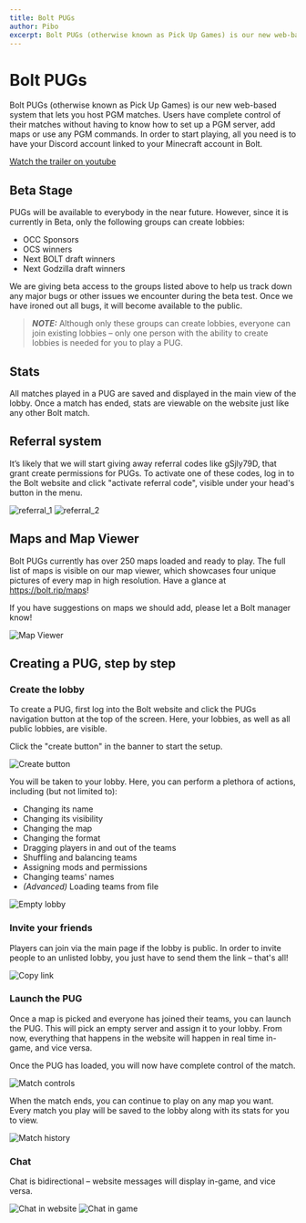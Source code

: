 ```yaml
---
title: Bolt PUGs
author: Pibo
excerpt: Bolt PUGs (otherwise known as Pick Up Games) is our new web-based system that lets you host PGM matches.
---
```


# Bolt PUGs

Bolt PUGs (otherwise known as Pick Up Games) is our new web-based system that lets you host PGM matches. Users have complete control of their matches without having to know how to set up a PGM server, add maps or use any PGM commands. In order to start playing, all you need is to have your Discord account linked to your Minecraft account in Bolt.

[Watch the trailer on youtube](https://www.youtube.com/watch?v=GeaaTpc9Dyk)

## Beta Stage

PUGs will be available to everybody in the near future. However, since it is currently in Beta, only the following groups can create lobbies:
* OCC Sponsors
* OCS winners
* Next BOLT draft winners
* Next Godzilla draft winners

We are giving beta access to the groups listed above to help us track down any major bugs or other issues we encounter during the beta test. Once we have ironed out all bugs, it will become available to the public.

> **_NOTE:_**  Although only these groups can create lobbies, everyone can join existing lobbies – only one person with the ability to create lobbies is needed for you to play a PUG.

## Stats

All matches played in a PUG are saved and displayed in the main view of the lobby. Once a match has ended, stats are viewable on the website just like any other Bolt match.

## Referral system

It’s likely that we will start giving away referral codes like gSjly79D, that grant create permissions for PUGs. To activate one of these codes, log in to the Bolt website and click "activate referral code", visible under your head's button in the menu.

![referral_1](/img/blog/referral_1.png)
![referral_2](/img/blog/referral_2.png)

## Maps and Map Viewer

Bolt PUGs currently has over 250 maps loaded and ready to play. The full list of maps is visible on our map viewer, which showcases four unique pictures of every map in high resolution. Have a glance at https://bolt.rip/maps!

If you have suggestions on maps we should add, please let a Bolt manager know!

![Map Viewer](/img/blog/map_viewer.png)

## Creating a PUG, step by step
### Create the lobby
To create a PUG, first log into the Bolt website and click the PUGs navigation button at the top of the screen. Here, your lobbies, as well as all public lobbies, are visible.

Click the "create button" in the banner to start the setup.

![Create button](/img/blog/create_button.png)

You will be taken to your lobby. Here, you can perform a plethora of actions, including (but not limited to):
* Changing its name
* Changing its visibility
* Changing the map
* Changing the format
* Dragging players in and out of the teams
* Shuffling and balancing teams
* Assigning mods and permissions
* Changing teams' names
* _(Advanced)_ Loading teams from file

![Empty lobby](/img/blog/empty_lobby.png)

### Invite your friends
Players can join via the main page if the lobby is public. In order to invite people to an unlisted lobby, you just have to send them the link – that's all!

![Copy link](/img/blog/copy_link.png)

### Launch the PUG
Once a map is picked and everyone has joined their teams, you can launch the PUG. This will pick an empty server and assign it to your lobby. From now, everything that happens in the website will happen in real time in-game, and vice versa.

Once the PUG has loaded, you will now have complete control of the match.

![Match controls](/img/blog/match_controls.png)

When the match ends, you can continue to play on any map you want. Every match you play will be saved to the lobby along with its stats for you to view.

![Match history](/img/blog/match_history.png)

### Chat
Chat is bidirectional – website messages will display in-game, and vice versa.

![Chat in website](/img/blog/chat_1.png)
![Chat in game](/img/blog/chat_2.png)
